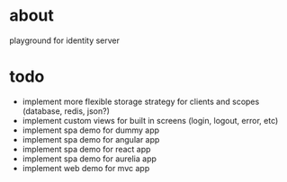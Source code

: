 # about
playground for identity server 

# todo
* implement more flexible storage strategy for clients and scopes (database, redis, json?)
* implement custom views for built in screens (login, logout, error, etc)
* implement spa demo for dummy app
* implement spa demo for angular app
* implement spa demo for react app
* implement spa demo for aurelia app
* implement web demo for mvc app
